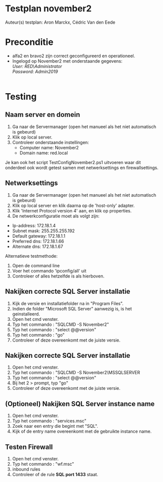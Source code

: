 # Testplan november2

Auteur(s) testplan: Aron Marckx, Cédric Van den Eede

# Preconditie
- alfa2 en bravo2 zijn correct geconfigureerd en operationeel.<br>
- Ingelogd op November2 met onderstaande gegevens: <br>
    *User: RED\Administrator* <br>
    *Password: Admin2019* <br>
  <br> 
# Testing

## Naam server en domein
1. Ga naar de Servermanager (open het manueel als het niet automatisch is gebeurd)
2. Klik op local server. 
3. Controleer onderstaande instellingen:
   - Computer name: November2
   - Domain name: red.local

Je kan ook het script TestConfigNovember2.ps1 uitvoeren waar dit onderdeel ook wordt getest samen met netwerksettings en firewallsettings.

## Netwerksettings
1. Ga naar de Servermanager (open het manueel als het niet automatisch is gebeurd)
2. Klik op local server en klik daarna op de 'host-only' adapter. 
3. Klik 'Internet Protocol version 4' aan, en klik op properties.
4. De netwerkconfiguratie moet als volgt zijn: <br>
  - Ip-address: 172.18.1.4 <br>
  - Subnet mask: 255.255.255.192 <br>
  - Default gateway: 172.18.1.1 <br>
  - Preferred dns: 172.18.1.66 <br>
  - Alternate dns: 172.18.1.67  <br>

Alternatieve testmethode:
1. Open de command line 
2. Voer het commando 'ipconfig/all' uit
3. Controleer of alles hetzelfde is als hierboven.
  
## Nakijken correcte SQL Server installatie

1. Kijk de versie en installatiefolder na in "Program Files".
2. Indien de folder "Microsoft SQL Server" aanwezig is, is het geinstalleerd.
3. Open het cmd venster.
4. Typ het commando : "SQLCMD -S November2"
5. Typ het commando : "select @@version"
6. Typ het commando : "go"
7. Controleer of deze overeenkomt met de juiste versie. 

## Nakijken correcte SQL Server installatie

1. Open het cmd venster.
2. Typ het commando : "SQLCMD -S November2\MSSQLSERVER
3. Typ het commando : "select @@version"
4. Bij het 2 > prompt, typ "go"
5. Controleer of deze overeenkomt met de juiste versie. 

## (Optioneel) Nakijken SQL Server instance name

1. Open het cmd venster.
2. Typ het commando : "services.msc"
3. Zoek naar een entry die begint met "SQL".
4. Kijk of de entry name overeenkomt met de gebruikte instance name.

## Testen Firewall
1. Open het cmd venster.
2. Typ het commando : "wf.msc"
3. inbound rules
4. Controleer of de rule **SQL port 1433** staat.




   
 
